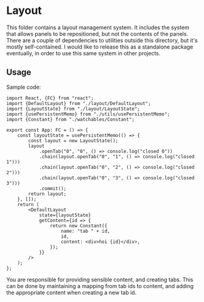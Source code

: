 # Layout

This folder contains a layout management system. It includes the system that allows panels to be repositioned, but not the contents of the panels.
There are a couple of dependencies to utilities outside this directory, but it's mostly self-contained. I would like to release this as a standalone package eventually, in order to use this same system in other projects.

## Usage

Sample code:

```tsx
import React, {FC} from "react";
import {DefaultLayout} from "./layout/DefaultLayout";
import {LayoutState} from "./layout/LayoutState";
import {usePersistentMemo} from "./utils/usePersistentMemo";
import {Constant} from "./watchables/Constant";

export const App: FC = () => {
    const layoutState = usePersistentMemo(() => {
        const layout = new LayoutState();
        layout
            .openTab("0", "0", () => console.log("closed 0"))
            .chain(layout.openTab("0", "1", () => console.log("closed 1")))
            .chain(layout.openTab("0", "2", () => console.log("closed 2")))
            .chain(layout.openTab("0", "3", () => console.log("closed 3")))
            .commit();
        return layout;
    }, []);
    return (
        <DefaultLayout
            state={layoutState}
            getContent={id => {
                return new Constant({
                    name: "tab " + id,
                    id,
                    content: <div>hoi {id}</div>,
                });
            }}
        />
    );
};
```

You are responsible for providing sensible content, and creating tabs.
This can be done by maintaining a mapping from tab ids to content, and adding the appropriate content when creating a new tab id.
